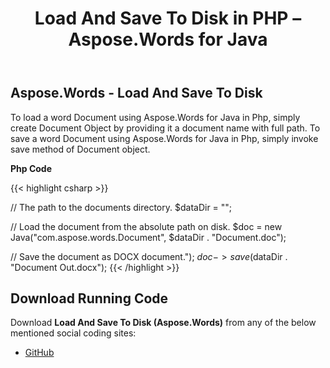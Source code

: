 ﻿---
title: Load And Save To Disk in PHP – Aspose.Words for Java
articleTitle: Load And Save To Disk in PHP
linktitle: Load And Save To Disk in PHP
description: "PHP: Load And Save Document To Disk using Aspose.Words for Java."
type: docs
weight: 50
url: /java/load-and-save-to-disk-in-php/
---

## Aspose.Words - Load And Save To Disk

To load a word Document using Aspose.Words for Java in Php, simply create Document Object by providing it a document name with full path.
To save a word Document using Aspose.Words for Java in Php, simply invoke save method of Document object.

**Php Code**

{{< highlight csharp >}}

// The path to the documents directory.
$dataDir = "";

// Load the document from the absolute path on disk.
$doc = new Java("com.aspose.words.Document", $dataDir . "Document.doc");

// Save the document as DOCX document.");
$doc->save($dataDir . "Document Out.docx");
{{< /highlight >}}

## Download Running Code

Download **Load And Save To Disk (Aspose.Words)** from any of the below mentioned social coding sites:

- [GitHub](https://github.com/aspose-words/Aspose.Words-for-Java/blob/master/Plugins/Aspose_Words_Java_for_PHP/src/quickstart/loadandsavetodisk/php/LoadAndSaveToDisk.php)
